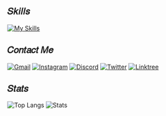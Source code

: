 ## 𝑆𝑘𝑖𝑙𝑙𝑠

[![My Skills](https://skillicons.dev/icons?i=html,css,js,php,git,bootstrap,jest,react,wordpress,tailwind,sass,vite,nodejs,markdown,vercel,figma,ps,pr,ae,ai&theme=light&perline=13)](https://skillicons.dev)

## 𝐶𝑜𝑛𝑡𝑎𝑐𝑡 𝑀𝑒

[![Gmail](https://img.shields.io/badge/Gmail-D14836?style=for-the-badge&logo=gmail&logoColor=white)](mailto:daricorreamedina@gmail.com)
[![Instagram](https://img.shields.io/badge/LinkedIn-0077B5?style=for-the-badge&logo=linkedin&logoColor=white)](https://www.linkedin.com/in/daridjcm/)
[![Discord](https://img.shields.io/badge/Discord-7289DA?style=for-the-badge&logo=discord&logoColor=white)](https://discord.gg/XZSuGbVyp7)
[![Twitter](https://img.shields.io/badge/Twitter-1DA1F2?style=for-the-badge&logo=twitter&logoColor=white)](https://twitter.com/Daridjcm)
[![Linktree](https://img.shields.io/badge/linktree-39E09B?style=for-the-badge&logo=linktree&logoColor=white)](https://linktr.ee/daridjcm?utm_source=linktree_profile_share&ltsid=4204b036-2d22-4083-85ea-4cf36360354b)

## 𝑆𝑡𝑎𝑡𝑠
![Top Langs](https://github-readme-stats.vercel.app/api/top-langs/?username=daridjcm&layout=compact&langs_count=100)
![Stats](https://github-readme-stats.vercel.app/api?username=daridjcm&show_icons=true&bg_color=#fff)
